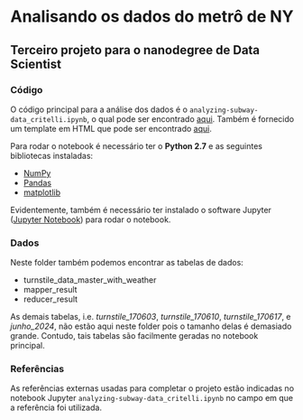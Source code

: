 # Analisando os dados do metrô de NY
## Terceiro projeto para o nanodegree de Data Scientist

### Código

O código principal para a análise dos dados é o `analyzing-subway-data_critelli.ipynb`, o qual pode ser encontrado [aqui](https://github.com/RenatoPhys/Data_Scientist_nanodegree/blob/master/analyzing-ny-subway-data%20-in%20portuguese/analyzing-subway-data_critelli.ipynb). Também é fornecido um template em HTML que pode ser encontrado [aqui](https://github.com/RenatoPhys/Data_Scientist_nanodegree/blob/master/analyzing-ny-subway-data%20-in%20portuguese/Report.html).

Para rodar o notebook é necessário ter o **Python 2.7** e as seguintes bibliotecas instaladas:

- [NumPy](http://www.numpy.org/)
- [Pandas](http://pandas.pydata.org)
- [matplotlib](http://matplotlib.org/)

Evidentemente, também é necessário ter instalado o software Jupyter ([Jupyter Notebook](http://ipython.org/notebook.html)) para rodar o notebook.

### Dados
Neste folder também podemos encontrar as tabelas de dados:
- turnstile_data_master_with_weather
- mapper_result
- reducer_result

As demais tabelas, i.e. *turnstile_170603*, *turnstile_170610*, *turnstile_170617*, e *junho_2024*, não estão aqui neste folder pois o tamanho delas é demasiado grande. Contudo, tais tabelas são facilmente geradas no notebook principal.

### Referências
As referências externas usadas para completar o projeto estão indicadas no notebook Jupyter `analyzing-subway-data_critelli.ipynb` no campo em que a referência foi utilizada.

